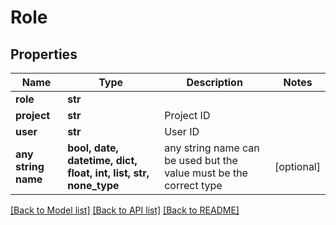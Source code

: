 # Role



## Properties
Name | Type | Description | Notes
------------ | ------------- | ------------- | -------------
**role** | **str** |  | 
**project** | **str** | Project ID | 
**user** | **str** | User ID | 
**any string name** | **bool, date, datetime, dict, float, int, list, str, none_type** | any string name can be used but the value must be the correct type | [optional]

[[Back to Model list]](../README.md#documentation-for-models) [[Back to API list]](../README.md#documentation-for-api-endpoints) [[Back to README]](../README.md)


